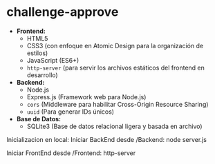 # challenge-approve
* **Frontend:**
    * HTML5
    * CSS3 (con enfoque en Atomic Design para la organización de estilos)
    * JavaScript (ES6+)
    * `http-server` (para servir los archivos estáticos del frontend en desarrollo)
* **Backend:**
    * Node.js
    * Express.js (Framework web para Node.js)
    * `cors` (Middleware para habilitar Cross-Origin Resource Sharing)
    * `uuid` (Para generar IDs únicos)
* **Base de Datos:**
    * SQLite3 (Base de datos relacional ligera y basada en archivo)

Inicializacion en local:
Iniciar BackEnd desde /Backend: node server.js

Iniciar FrontEnd desde /Frontend: http-server
